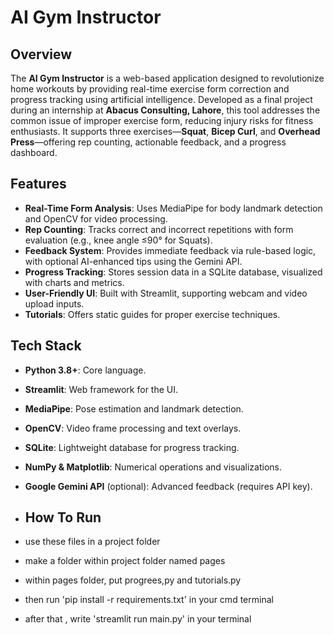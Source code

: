 # AI Gym Instructor

## Overview
The **AI Gym Instructor** is a web-based application designed to revolutionize home workouts by providing real-time exercise form correction and progress tracking using artificial intelligence. Developed as a final project during an internship at **Abacus Consulting, Lahore**, this tool addresses the common issue of improper exercise form, reducing injury risks for fitness enthusiasts. It supports three exercises—**Squat**, **Bicep Curl**, and **Overhead Press**—offering rep counting, actionable feedback, and a progress dashboard.

## Features
- **Real-Time Form Analysis**: Uses MediaPipe for body landmark detection and OpenCV for video processing.
- **Rep Counting**: Tracks correct and incorrect repetitions with form evaluation (e.g., knee angle ≤90° for Squats).
- **Feedback System**: Provides immediate feedback via rule-based logic, with optional AI-enhanced tips using the Gemini API.
- **Progress Tracking**: Stores session data in a SQLite database, visualized with charts and metrics.
- **User-Friendly UI**: Built with Streamlit, supporting webcam and video upload inputs.
- **Tutorials**: Offers static guides for proper exercise techniques.

## Tech Stack
- **Python 3.8+**: Core language.
- **Streamlit**: Web framework for the UI.
- **MediaPipe**: Pose estimation and landmark detection.
- **OpenCV**: Video frame processing and text overlays.
- **SQLite**: Lightweight database for progress tracking.
- **NumPy & Matplotlib**: Numerical operations and visualizations.
- **Google Gemini API** (optional): Advanced feedback (requires API key).

- ## How To Run
- use these files in a project folder
- make a folder within project folder named pages
- within pages folder, put progrees,py and tutorials.py
- then run 'pip install -r requirements.txt' in your cmd terminal
- after that , write 'streamlit run main.py' in your terminal

